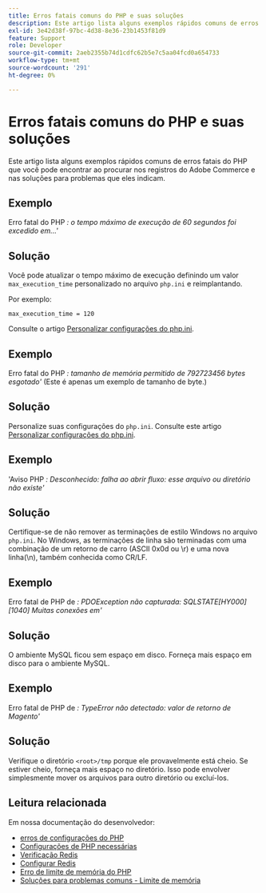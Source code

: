 ```yaml
---
title: Erros fatais comuns do PHP e suas soluções
description: Este artigo lista alguns exemplos rápidos comuns de erros fatais do PHP que você pode encontrar ao procurar nos registros do Adobe Commerce e nas soluções para problemas que eles indicam.
exl-id: 3e42d38f-97bc-4d38-8e36-23b1453f81d9
feature: Support
role: Developer
source-git-commit: 2aeb2355b74d1cdfc62b5e7c5aa04fcd0a654733
workflow-type: tm+mt
source-wordcount: '291'
ht-degree: 0%

---
```


# Erros fatais comuns do PHP e suas soluções

Este artigo lista alguns exemplos rápidos comuns de erros fatais do PHP que você pode encontrar ao procurar nos registros do Adobe Commerce e nas soluções para problemas que eles indicam.

## Exemplo

Erro fatal do PHP *: o tempo máximo de execução de 60 segundos foi excedido em...&#39;*

## Solução

Você pode atualizar o tempo máximo de execução definindo um valor `max_execution_time` personalizado no arquivo `php.ini` e reimplantando.

Por exemplo:

`max_execution_time = 120`

Consulte o artigo [Personalizar configurações do php.ini](https://experienceleague.adobe.com/en/docs/commerce-cloud-service/user-guide/configure/app/php-settings).

## Exemplo

Erro fatal do PHP *: tamanho de memória permitido de 792723456 bytes esgotado&#39;* (Este é apenas um exemplo de tamanho de byte.)

## Solução

Personalize suas configurações do `php.ini`. Consulte este artigo [Personalizar configurações do php.ini](https://experienceleague.adobe.com/en/docs/commerce-cloud-service/user-guide/configure/app/php-settings).

## Exemplo

&#39;Aviso PHP *: Desconhecido: falha ao abrir fluxo: esse arquivo ou diretório não existe&#39;*

## Solução

Certifique-se de não remover as terminações de estilo Windows no arquivo `php.ini`. No Windows, as terminações de linha são terminadas com uma combinação de um retorno de carro (ASCII 0x0d ou \r) e uma nova linha(\n), também conhecida como CR/LF.

## Exemplo

Erro fatal de PHP de *: PDOException não capturada: SQLSTATE\[HY000\] \[1040\] Muitas conexões em&#39;*

## Solução

O ambiente MySQL ficou sem espaço em disco. Forneça mais espaço em disco para o ambiente MySQL.

## Exemplo

Erro fatal de PHP de *: TypeError não detectado: valor de retorno de Magento&#39;*

## Solução

Verifique o diretório `<root>/tmp` porque ele provavelmente está cheio. Se estiver cheio, forneça mais espaço no diretório. Isso pode envolver simplesmente mover os arquivos para outro diretório ou excluí-los.

## Leitura relacionada

Em nossa documentação do desenvolvedor:

* [erros de configurações do PHP](https://experienceleague.adobe.com/en/docs/commerce-knowledge-base/kb/troubleshooting/overview)
* [Configurações de PHP necessárias](https://experienceleague.adobe.com/en/docs/commerce-operations/installation-guide/prerequisites/php-settings)
* [Verificação Redis](https://experienceleague.adobe.com/en/docs/commerce-operations/configuration-guide/cache/redis/redis-session#verify-redis-connection)
* [Configurar Redis](https://experienceleague.adobe.com/en/docs/commerce-operations/configuration-guide/cache/redis/config-redis)
* [Erro de limite de memória do PHP](https://experienceleague.adobe.com/en/docs/commerce-knowledge-base/kb/troubleshooting/overview)
* [Soluções para problemas comuns - Limite de memória](https://developer.adobe.com/commerce/testing/guide/unit/command-line/#solutions-to-common-problems)
